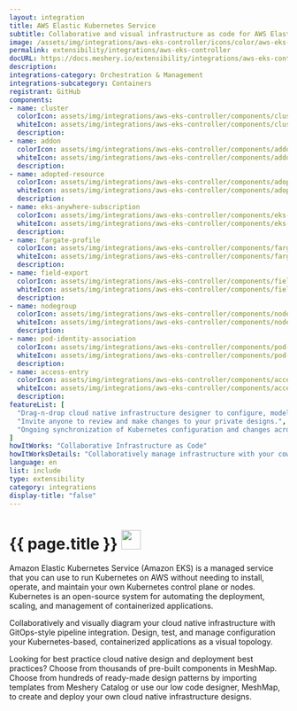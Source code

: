 ```yaml
---
layout: integration
title: AWS Elastic Kubernetes Service
subtitle: Collaborative and visual infrastructure as code for AWS Elastic Kubernetes Service
image: /assets/img/integrations/aws-eks-controller/icons/color/aws-eks-controller-color.svg
permalink: extensibility/integrations/aws-eks-controller
docURL: https://docs.meshery.io/extensibility/integrations/aws-eks-controller
description: 
integrations-category: Orchestration & Management
integrations-subcategory: Containers
registrant: GitHub
components: 
- name: cluster
  colorIcon: assets/img/integrations/aws-eks-controller/components/cluster/icons/color/cluster-color.svg
  whiteIcon: assets/img/integrations/aws-eks-controller/components/cluster/icons/white/cluster-white.svg
  description: 
- name: addon
  colorIcon: assets/img/integrations/aws-eks-controller/components/addon/icons/color/addon-color.svg
  whiteIcon: assets/img/integrations/aws-eks-controller/components/addon/icons/white/addon-white.svg
  description: 
- name: adopted-resource
  colorIcon: assets/img/integrations/aws-eks-controller/components/adopted-resource/icons/color/adopted-resource-color.svg
  whiteIcon: assets/img/integrations/aws-eks-controller/components/adopted-resource/icons/white/adopted-resource-white.svg
  description: 
- name: eks-anywhere-subscription
  colorIcon: assets/img/integrations/aws-eks-controller/components/eks-anywhere-subscription/icons/color/eks-anywhere-subscription-color.svg
  whiteIcon: assets/img/integrations/aws-eks-controller/components/eks-anywhere-subscription/icons/white/eks-anywhere-subscription-white.svg
  description: 
- name: fargate-profile
  colorIcon: assets/img/integrations/aws-eks-controller/components/fargate-profile/icons/color/fargate-profile-color.svg
  whiteIcon: assets/img/integrations/aws-eks-controller/components/fargate-profile/icons/white/fargate-profile-white.svg
  description: 
- name: field-export
  colorIcon: assets/img/integrations/aws-eks-controller/components/field-export/icons/color/field-export-color.svg
  whiteIcon: assets/img/integrations/aws-eks-controller/components/field-export/icons/white/field-export-white.svg
  description: 
- name: nodegroup
  colorIcon: assets/img/integrations/aws-eks-controller/components/nodegroup/icons/color/nodegroup-color.svg
  whiteIcon: assets/img/integrations/aws-eks-controller/components/nodegroup/icons/white/nodegroup-white.svg
  description: 
- name: pod-identity-association
  colorIcon: assets/img/integrations/aws-eks-controller/components/pod-identity-association/icons/color/pod-identity-association-color.svg
  whiteIcon: assets/img/integrations/aws-eks-controller/components/pod-identity-association/icons/white/pod-identity-association-white.svg
  description: 
- name: access-entry
  colorIcon: assets/img/integrations/aws-eks-controller/components/access-entry/icons/color/access-entry-color.svg
  whiteIcon: assets/img/integrations/aws-eks-controller/components/access-entry/icons/white/access-entry-white.svg
  description: 
featureList: [
  "Drag-n-drop cloud native infrastructure designer to configure, model, and deploy your workloads.",
  "Invite anyone to review and make changes to your private designs.",
  "Ongoing synchronization of Kubernetes configuration and changes across any number of clusters."
]
howItWorks: "Collaborative Infrastructure as Code"
howItWorksDetails: "Collaboratively manage infrastructure with your coworkers synchronously sharing the same designs."
language: en
list: include
type: extensibility
category: integrations
display-title: "false"
---
```

<h1>{{ page.title }} <img src="{{ page.image }}" style="width: 35px; height: 35px;" /></h1>

<p>
Amazon Elastic Kubernetes Service (Amazon EKS) is a managed service that you can use to run Kubernetes on AWS without needing to install, operate, and maintain your own Kubernetes control plane or nodes. Kubernetes is an open-source system for automating the deployment, scaling, and management of containerized applications.
</p>
<p>
    Collaboratively and visually diagram your cloud native infrastructure with GitOps-style pipeline integration. Design, test, and manage configuration your Kubernetes-based, containerized applications as a visual topology.
</p>
<p>
    Looking for best practice cloud native design and deployment best practices? Choose from thousands of pre-built components in MeshMap. Choose from hundreds of ready-made design patterns by importing templates from Meshery Catalog or use our low code designer, MeshMap, to create and deploy your own cloud native infrastructure designs.
</p>
